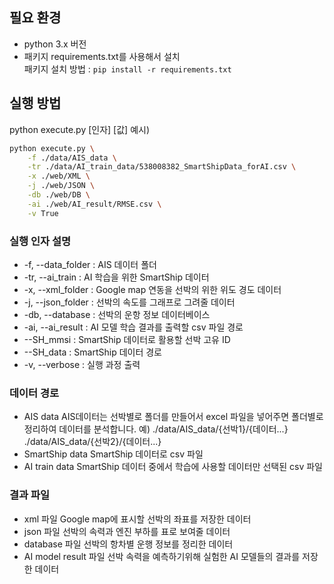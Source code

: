 ## 필요 환경
- python 3.x 버전
- 패키지
  requirements.txt를 사용해서 설치  
  패키지 설치 방법 : `pip install -r requirements.txt` 
  
## 실행 방법
python execute.py [인자] [값]
예시)
```bash
python execute.py \
    -f ./data/AIS_data \
    -tr ./data/AI_train_data/538008382_SmartShipData_forAI.csv \
    -x ./web/XML \
    -j ./web/JSON \
    -db ./web/DB \
    -ai ./web/AI_result/RMSE.csv \
    -v True
```
### 실행 인자 설명
- -f, --data_folder : AIS 데이터 폴더
- -tr, --ai_train : AI 학습을 위한 SmartShip 데이터
- -x, --xml_folder : Google map 연동을 선박의 위한 위도 경도 데이터
- -j, --json_folder : 선박의 속도를 그래프로 그려줄 데이터
- -db, --database : 선박의 운항 정보 데이터베이스
- -ai, --ai_result : AI 모델 학습 결과를 출력할 csv 파일 경로
- --SH_mmsi : SmartShip 데이터로 활용할 선박 고유 ID
- --SH_data : SmartShip 데이터 경로
- -v, --verbose : 실행 과정 출력
  
### 데이터 경로
- AIS data
AIS데이터는 선박별로 폴더를 만들어서 excel 파일을 넣어주면 폴더별로 정리하여 데이터를 분석합니다.
예)
./data/AIS_data/{선박1}/{데이터...}
./data/AIS_data/{선박2}/{데이터...}
- SmartShip data
SmartShip 데이터로 csv 파일
- AI train data
SmartShip 데이터 중에서 학습에 사용할 데이터만 선택된 csv 파일
  
### 결과 파일
- xml 파일
Google map에 표시할 선박의 좌표를 저장한 데이터
- json 파일
선박의 속력과 엔진 부하를 표로 보여줄 데이터
- database 파일
선박의 항차별 운행 정보를 정리한 데이터
- AI model result 파일
선박 속력을 예측하기위해 실험한 AI 모델들의 결과를 저장한 데이터

